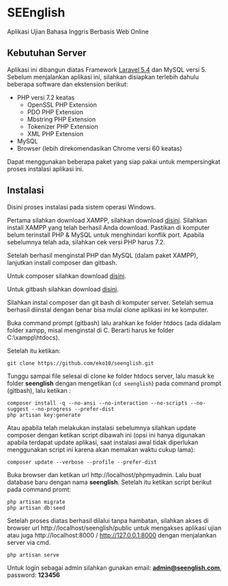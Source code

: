 # SEEnglish

Aplikasi Ujian Bahasa Inggris Berbasis Web Online

## Kebutuhan Server

Aplikasi ini dibangun diatas Framework <a href="https://laravel.com/docs/5.5" target="_blank" title="silahkan buka di tab baru, dengan klik kanan atau klik CTRL + clik">Laravel 5.4</a> dan MySQL versi 5. Sebelum menjalankan aplikasi ini, silahkan disiapkan terlebih dahulu beberapa software dan ekstension berikut:

- PHP versi 7.2 keatas
  - OpenSSL PHP Extension
  - PDO PHP Extension
  - Mbstring PHP Extension
  - Tokenizer PHP Extension
  - XML PHP Extension
- MySQL
- Browser (lebih direkomendasikan Chrome versi 60 keatas)

Dapat menggunakan beberapa paket yang siap pakai untuk mempersingkat proses instalasi aplikasi ini.

## Instalasi

Disini proses instalasi pada sistem operasi Windows.

Pertama silahkan download XAMPP, silahkan download <a href="https://www.apachefriends.org/xampp-files/7.0.32/xampp-win32-7.0.32-0-VC14-installer.exe" target="_blank" title="silahkan buka di tab baru, dengan klik kanan atau klik CTRL + clik">disini</a>.
Silahkan install XAMPP yang telah berhasil Anda download. Pastikan di komputer belum terinstall PHP & MySQL untuk menghindari konflik port. Apabila sebelumnya telah ada, silahkan cek versi PHP harus 7.2.

Setelah berhasil menginstal PHP dan MySQL (dalam paket XAMPP), lanjutkan install composer dan gitbash.

Untuk composer silahkan download <a href="https://getcomposer.org/" target="_blank" title="silahkan buka di tab baru, dengan klik kanan atau klik CTRL + clik">disini</a>.

Untuk gitbash silahkan download <a href="https://git-scm.com/download/win" target="_blank" title="silahkan buka di tab baru, dengan klik kanan atau klik CTRL + clik">disini</a>.

Silahkan instal composer dan git bash di komputer server. Setelah semua berhasil diinstal dengan benar bisa mulai clone aplikasi ini ke komputer.

Buka command prompt (gitbash) lalu arahkan ke folder htdocs (ada didalam folder xampp, misal menginstal di C. Berarti harus ke folder C:\\xampp\htdocs).

Setelah itu ketikan:

```
git clone https://github.com/eko10/seenglish.git
```

Tunggu sampai file selesai di clone ke folder htdocs server, lalu masuk ke folder <b>seenglish</b> dengan mengetikan (`cd seenglish`) pada command prompt (gitbash), lalu ketikan :

```
composer install -q --no-ansi --no-interaction --no-scripts --no-suggest --no-progress --prefer-dist
php artisan key:generate
```

Atau apabila telah melakukan instalasi sebelumnya silahkan update composer dengan ketikan script dibawah ini (opsi ini hanya digunakan apabila terdapat update aplikasi, saat instalasi awal tidak diperlukan menggunakan script ini karena akan memakan waktu cukup lama):

```
composer update --verbose --profile --prefer-dist
```

Buka browser dan ketikan url http://localhost/phpmyadmin. Lalu buat database baru dengan nama <b>seenglish</b>. Setelah itu ketikan script berikut pada command promt:

```
php artisan migrate
php artisan db:seed
```

Setelah proses diatas berhasil dilalui tanpa hambatan, silahkan akses di browser url http://localhost/seenglish/public untuk mengakses aplikasi ujian atau juga http://localhost:8000 / http://127.0.0.1:8000 dengan menjalankan server via cmd.

```
php artisan serve
```

Untuk login sebagai admin silahkan gunakan email: <b>admin@seenglish.com</b>, password: <b>123456</b>
